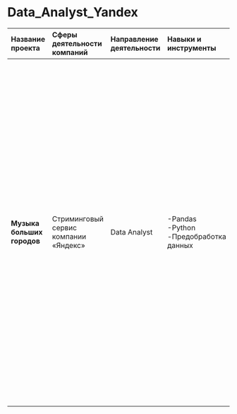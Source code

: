 # Data_Analyst_Yandex
| Название проекта | Сферы деятельности компаний | Направление деятельности | Навыки и инструменты | Задачи проекта | 
| :-------------------- | :-------------------- | :-------------------- | :-------------------- | :-------------------- |
| **Музыка больших городов** | Стриминговый сервис компании «Яндекс» | Data Analyst | -Pandas <br>-Python <br>-Предобработка данных | Цель исследования — проверьте три гипотезы: <br>-Активность пользователей зависит от дня недели. Причём в Москве и Петербурге это проявляется по-разному. <br>-В понедельник утром в Москве преобладают одни жанры, а в Петербурге — другие. Так же и вечером пятницы преобладают разные жанры — в зависимости от города. <br>-Москва и Петербург предпочитают разные жанры музыки. В Москве чаще слушают поп-музыку, в Петербурге — русский рэп |

